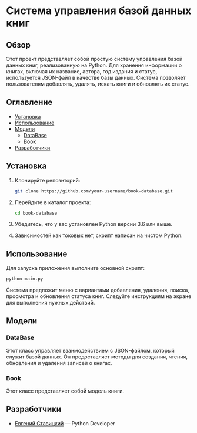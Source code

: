 # Система управления базой данных книг

## Обзор

Этот проект представляет собой простую систему управления базой данных книг, реализованную на Python. Для хранения информации о книгах, включая их название, автора, год издания и статус, используется JSON-файл в качестве базы данных. Система позволяет пользователям добавлять, удалять, искать книги и обновлять их статус.

## Оглавление
- [Установка](#установка)
- [Использование](#использование)
- [Модели](#модели)
  - [DataBase](#database)
  - [Book](#book)
- [Разработчики](#лицензия)

## Установка

1. Клонируйте репозиторий:
    ```sh
    git clone https://github.com/your-username/book-database.git
    ```
2. Перейдите в каталог проекта:
    ```sh
    cd book-database
    ```
3. Убедитесь, что у вас установлен Python версии 3.6 или выше.

4. Зависимостей как токовых нет, скрипт написан на чистом Python.

## Использование

Для запуска приложения выполните основной скрипт:
```sh
python main.py
```

Система предложит меню с вариантами добавления, удаления, поиска, просмотра и обновления статуса книг. Следуйте инструкциям на экране для выполнения нужных действий.


## Модели
### DataBase
Этот класс управляет взаимодействием с JSON-файлом, который служит базой данных. Он предоставляет методы для создания, чтения, обновления и удаления записей о книгах.

### Book
Этот класс представляет собой модель книги.

## Разработчики

- [Евгений Ставицкий](https://t.me/Eugenius71991) — Python Developer